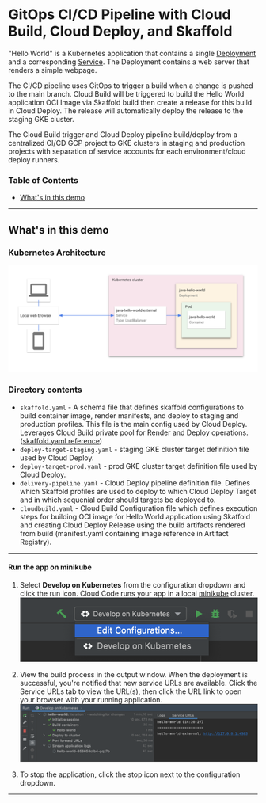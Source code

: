 # GitOps CI/CD Pipeline with Cloud Build, Cloud Deploy, and Skaffold

"Hello World" is a Kubernetes application that contains a single
[Deployment](https://kubernetes.io/docs/concepts/workloads/controllers/deployment/) and a corresponding
[Service](https://kubernetes.io/docs/concepts/services-networking/service/). The Deployment contains a web server that renders a simple webpage.

The CI/CD pipeline uses GitOps to trigger a build when a change is pushed to the main branch. Cloud Build will be triggered to build the Hello World application OCI Image via Skaffold build then create a release for this build in Cloud Deploy. The release will automatically deploy the release to the staging GKE cluster. 

The Cloud Build trigger and Cloud Deploy pipeline build/deploy from a centralized CI/CD GCP project to GKE clusters in staging and production projects with separation of service accounts for each environment/cloud deploy runners.   

### Table of Contents
* [What's in this demo](#whats-in-this-demo)

---
## What's in this demo
### Kubernetes Architecture
![Kubernetes Architecture Diagram](./img/diagram.png)

### Directory contents

- `skaffold.yaml` - A schema file that defines skaffold configurations to build container image, render manifests, and deploy to staging and production profiles. This file is the main config used by Cloud Deploy. Leverages Cloud Build private pool for Render and Deploy operations. ([skaffold.yaml reference](https://skaffold.dev/docs/references/yaml/))
- `deploy-target-staging.yaml` - staging GKE cluster target definition file used by Cloud Deploy.
- `deploy-target-prod.yaml` - prod GKE cluster target definition file used by Cloud Deploy.
- `delivery-pipeline.yaml` - Cloud Deploy pipeline definition file. Defines which Skaffold profiles are used to deploy to which Cloud Deploy Target and in which sequenial order should targets be deployed to.
- `cloudbuild.yaml` - Cloud Build Configuration file which defines execution steps for building OCI image for Hello World application using Skaffold and creating Cloud Deploy Release using the build artifacts rendered from build (manifest.yaml containing image reference in Artifact Registry).

---

#### Run the app on minikube
1. Select **Develop on Kubernetes** from the configuration dropdown and click the run icon. Cloud Code runs your app in a local [minikube](ttps://minikube.sigs.k8s.io/docs/start/) cluster.  
![image](./img/edit-configurations.png)


2. View the build process in the output window. When the deployment is successful, you're notified that new service URLs are available. Click the Service URLs tab to view the URL(s), then click the URL link to open your browser with your running application.  
![image](./img/service-urls.png)

3. To stop the application, click the stop icon next to the configuration dropdown.

---

